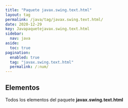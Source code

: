 ```yaml
---
title: "Paquete javax.swing.text.html"
layout: tag
permalink: /java/tag/javax.swing.text.html/
date: 2020-12-29
key: Javapaquetejavax.swing.text.html
sidebar: 
  nav: java
aside: 
  toc: true
pagination: 
  enabled: true
  tag: "javax.swing.text.html"
  permalink: /:num/
---
```


<h2>Elementos</h2>
Todos los elementos del paquete <strong>javax.swing.text.html</strong>

